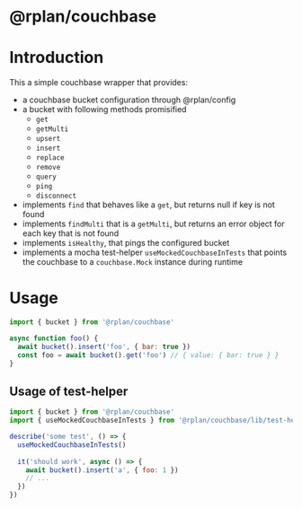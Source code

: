 @rplan/couchbase
================

# Introduction

This a simple couchbase wrapper that provides:

- a couchbase bucket configuration through @rplan/config
- a bucket with following methods promisified
   - `get`
   - `getMulti`
   - `upsert`
   - `insert`
   - `replace`
   - `remove`
   - `query`
   - `ping`
   - `disconnect`
- implements `find` that behaves like a `get`, 
   but returns null if key is not found 
- implements `findMulti` that is a `getMulti`, 
   but returns an error object for each key that is not found
- implements `isHealthy`, that pings the configured bucket
- implements a mocha test-helper `useMockedCouchbaseInTests` that points
   the couchbase to a `couchbase.Mock` instance during runtime    
   
   
# Usage

```javascript
import { bucket } from '@rplan/couchbase'

async function foo() {
  await bucket().insert('foo', { bar: true })
  const foo = await bucket().get('foo') // { value: { bar: true } }
}

```   

## Usage of test-helper

```javascript
import { bucket } from '@rplan/couchbase'
import { useMockedCouchbaseInTests } from '@rplan/couchbase/lib/test-helper'

describe('some test', () => {
  useMockedCouchbaseInTests()
  
  it('should work', async () => {
    await bucket().insert('a', { foo: 1 })
    // ...
  })
})

```   

